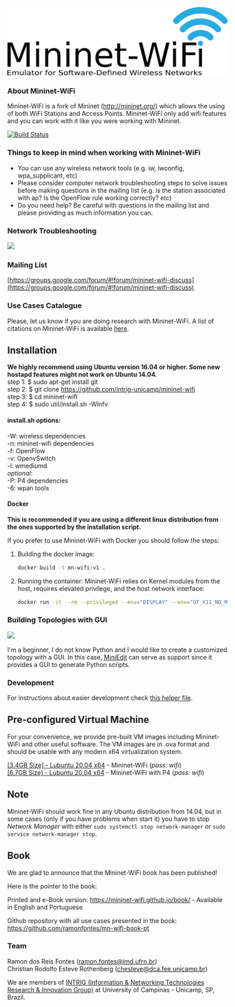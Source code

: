 ![](https://github.com/ramonfontes/miscellaneous/blob/master/mininet-wifi/mininet-wifi-logo.png)

### About Mininet-WiFi
Mininet-WiFi is a fork of Mininet (http://mininet.org/) which allows the using of both WiFi Stations and Access Points. Mininet-WiFi only add wifi features and you can work with it like you were working with Mininet.   

[![Build Status](https://travis-ci.org/intrig-unicamp/mininet-wifi.svg?branch=master)](https://travis-ci.org/intrig-unicamp/mininet-wifi)

### Things to keep in mind when working with Mininet-WiFi   
* You can use any wireless network tools (e.g. iw, iwconfig, wpa_supplicant, etc)    
* Please consider computer network troubleshooting steps to solve issues before making questions in the mailing list (e.g. is the station associated with ap? Is the OpenFlow rule working correctly? etc)   
* Do you need help? Be careful with questions in the mailing list and please providing as much information you can.

### Network Troubleshooting

![](https://github.com/intrig-unicamp/mininet-wifi/blob/master/doc/diagram.jpg)


### Mailing List  
[https://groups.google.com/forum/#!forum/mininet-wifi-discuss](https://groups.google.com/forum/#!forum/mininet-wifi-discuss) 

### Use Cases Catalogue   
Please, let us know if you are doing research with Mininet-WiFi. A list of citations on Mininet-WiFi is available [here](https://docs.google.com/spreadsheets/d/1laEhejMg6th-Urgc-_RqBi2H6m308Rnh9uJpKZavEio/edit?usp=sharing).     

## Installation  
**We highly recommend using Ubuntu version 16.04 or higher. Some new hostapd features might not work on Ubuntu 14.04.**  
step 1: $ sudo apt-get install git  
step 2: $ git clone https://github.com/intrig-unicamp/mininet-wifi  
step 3: $ cd mininet-wifi  
step 4: $ sudo util/install.sh -Wlnfv  
#### install.sh options:   
-W: wireless dependencies   
-n: mininet-wifi dependencies    
-f: OpenFlow   
-v: OpenvSwitch   
-l: wmediumd   
_optional_:  
-P: P4 dependencies    
-6: wpan tools

#### Docker
**This is recommended if you are using a different linux distribution from the ones supported by the installation script.** 

If you prefer to use Mininet-WiFi with Docker you should follow the steps:

1. Building the docker image:
    ```sh
    docker build -t mn-wifi:v1 .
    ```

2. Running the container: Mininet-WiFi relies on Kernel modules from the host, requires elevated privilege, and the host network interface:

    ```sh
    docker run -it --rm --privileged --env="DISPLAY" --env="QT_X11_NO_MITSHM=1" -v /tmp/.X11-unix:/tmp/.X11-unix:rw --net host -v /sys/:/sys -v /lib/modules:/lib/modules -v /sys/kernel/debug:/sys/kernel/debug -v /var/run/netns:/var/run/netns mn-wifi:v1
    ```

### Building Topologies with GUI

![](https://github.com/ramonfontes/vnd/blob/master/miniedit.png)

I'm a beginner, I do not know Python and I would like to create a customized topology with a GUI. In this case, [MiniEdit](https://github.com/intrig-unicamp/mininet-wifi/blob/master/examples/miniedit.py) can serve as support since it provides a GUI to generate Python scripts. 


### Development
For instructions about easier development check [this helper file](doc/dev_help.md).

## Pre-configured Virtual Machine    
For your convenience, we provide pre-built VM images including Mininet-WiFi and other useful software. The VM images are in .ova format and should be usable with any modern x64 virtualization system.   
  
[[3.4GB Size] - Lubuntu 20.04 x64](https://drive.google.com/file/d/1R8n4thPwV2krFa6WNP0Eh05ZHZEdhw4W/view?usp=sharing) - Mininet-WiFi (_pass: wifi_)     
[[6.7GB Size] - Lubuntu 20.04 x64](https://drive.google.com/file/d/1oozRqFO2KjjxW0Ob47d6Re4i6ay1wdwg/view?usp=sharing) - Mininet-WiFi with P4 (_pass: wifi_)     

   
## Note
Mininet-WiFi should work fine in any Ubuntu distribution from 14.04, but in some cases (only if you have problems when start it) you have to stop _Network Manager_ with either `sudo systemctl stop network-manager` or `sudo service network-manager stop`.    

## Book  
We are glad to announce that the Mininet-WiFi book has been published!   
  
Here is the pointer to the book:   

Printed and e-Book version: https://mininet-wifi.github.io/book/ - Available in English and Portuguese   

Github repository with all use cases presented in the book:   
https://github.com/ramonfontes/mn-wifi-book-pt   

### Team
Ramon dos Reis Fontes (ramon.fontes@imd.ufrn.br)  
Christian Rodolfo Esteve Rothenberg (chesteve@dca.fee.unicamp.br)  

We are members of [INTRIG (Information & Networking Technologies Research & Innovation Group)](http://intrig.dca.fee.unicamp.br) at University of Campinas - Unicamp, SP, Brazil.

